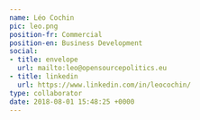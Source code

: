 ```yaml
---
name: Léo Cochin
pic: leo.png
position-fr: Commercial
position-en: Business Development
social:
- title: envelope
  url: mailto:leo@opensourcepolitics.eu
- title: linkedin
  url: https://www.linkedin.com/in/leocochin/
type: collaborator
date: 2018-08-01 15:48:25 +0000
---
```

